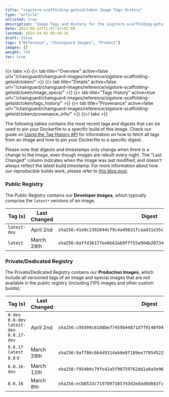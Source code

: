```yaml
---
title: "sigstore-scaffolding-getoidctoken Image Tags History"
type: "article"
unlisted: true
description: "Image Tags and History for the sigstore-scaffolding-getoidctoken Chainguard Image"
date: 2023-06-22T11:07:52+02:00
lastmod: 2024-04-03 00:49:16
draft: false
tags: ["Reference", "Chainguard Images", "Product"]
images: []
weight: 700
toc: true
---
```


{{< tabs >}}
{{< tab title="Overview" active=false url="/chainguard/chainguard-images/reference/sigstore-scaffolding-getoidctoken/" >}}
{{< tab title="Details" active=false url="/chainguard/chainguard-images/reference/sigstore-scaffolding-getoidctoken/image_specs/" >}}
{{< tab title="Tags History" active=true url="/chainguard/chainguard-images/reference/sigstore-scaffolding-getoidctoken/tags_history/" >}}
{{< tab title="Provenance" active=false url="/chainguard/chainguard-images/reference/sigstore-scaffolding-getoidctoken/provenance_info/" >}}
{{</ tabs >}}

The following tables contains the most recent tags and digests that can be used to pin your Dockerfile to a specific build of this image. Check our guide on [Using the Tag History API](/chainguard/chainguard-images/using-the-tag-history-api/) for information on how to fetch all tags from an image and how to pin your Dockerfile to a specific digest.

Please note that digests and timestamps only change when there is a change to the image, even though images are rebuilt every night. The "Last Changed" column indicates when the image was last modified, and doesn't always reflect the latest build timestamp. For more information about how our reproducible builds work, please refer to [this blog post](https://www.chainguard.dev/unchained/reproducing-chainguards-reproducible-image-builds).

### Public Registry
The Public Registry contains our **Developer Images**, which typically comprise the `latest*` versions of an image.

| Tag (s)       | Last Changed | Digest                                                                    |
|---------------|--------------|---------------------------------------------------------------------------|
|  `latest-dev` | April 2nd    | `sha256:41e0c2302844cf9c4a49631fcaad31e35cf70879adae86c284467e65c6a159ce` |
|  `latest`     | March 28th   | `sha256:6affd36177ee0b63ab9fff55a904b20734aad099b0f11f94fc440fc690ed1091` |


### Private/Dedicated Registry
The Private/Dedicated Registry contains our **Production Images**, which include all versioned tags of an image and special images that are not available in the public registry (including FIPS images and other custom builds).

| Tag (s)                                      | Last Changed | Digest                                                                    |
|----------------------------------------------|--------------|---------------------------------------------------------------------------|
|  `0-dev` `0.6-dev` `latest-dev` `0.6.17-dev` | April 2nd    | `sha256:c95d99c6188be77459b44871d7f9140f049cd798e9d6dacdd3aa0a76a5135201` |
|  `0.6.17` `latest` `0.6` `0`                 | March 28th   | `sha256:9aff86c664d9314ab8e8f189ee7f054522688868fd461b9a4912ae06fe46699f` |
|  `0.6.16-dev`                                | March 12th   | `sha256:f9540dc79fe42a5f90759762dd1a6a5e96c9fb4255a097b1dc56ec1cd6d90aa7` |
|  `0.6.16`                                    | March 8th    | `sha256:ecb0523c7197897385743d2edad9d663fc8f89a68e802ca92900b0c0b3ec1a69` |

